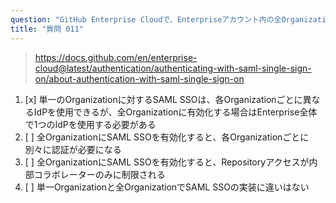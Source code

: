 ```yaml
---
question: "GitHub Enterprise Cloudで、Enterpriseアカウント内の全OrganizationにSAML SSOを有効化する場合と、単一のOrganizationに有効化する場合の主な違いは何ですか？"
title: "質問 011"
---
```


> https://docs.github.com/en/enterprise-cloud@latest/authentication/authenticating-with-saml-single-sign-on/about-authentication-with-saml-single-sign-on
1. [x] 単一のOrganizationに対するSAML SSOは、各Organizationごとに異なるIdPを使用できるが、全Organizationに有効化する場合はEnterprise全体で1つのIdPを使用する必要がある
1. [ ] 全OrganizationにSAML SSOを有効化すると、各Organizationごとに別々に認証が必要になる
1. [ ] 全OrganizationにSAML SSOを有効化すると、Repositoryアクセスが内部コラボレーターのみに制限される
1. [ ] 単一Organizationと全OrganizationでSAML SSOの実装に違いはない